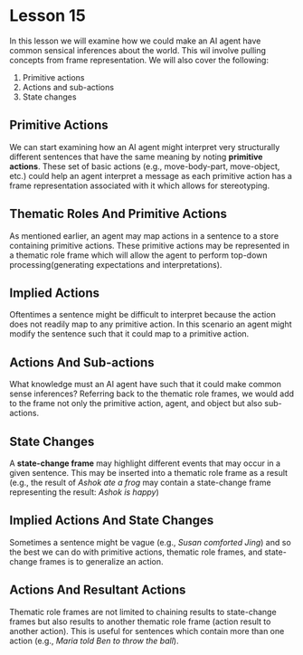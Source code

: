 # Lesson 15

In this lesson we will examine how we could make an AI agent have common sensical inferences about the world. This wil involve pulling concepts from frame representation. We will also cover the following:

1. Primitive actions
2. Actions and sub-actions
3. State changes

## Primitive Actions

We can start examining how an AI agent might interpret very structurally different sentences that have the same meaning by noting **primitive actions**. These set of basic actions (e.g., move-body-part, move-object, etc.) could help an agent interpret a message as each primitive action has a frame representation associated with it which allows for stereotyping.

## Thematic Roles And Primitive Actions

As mentioned earlier, an agent may map actions in a sentence to a store containing primitive actions. These primitive actions may be represented in a thematic role frame which will allow the agent to perform top-down processing(generating expectations and interpretations).

## Implied Actions

Oftentimes a sentence might be difficult to interpret because the action does not readily map to any primitive action. In this scenario an agent might modify the sentence such that it could map to a primitive action.

## Actions And Sub-actions

What knowledge must an AI agent have such that it could make common sense inferences? Referring back to the thematic role frames, we would add to the frame not only the primitive action, agent, and object but also sub-actions.

## State Changes

A **state-change frame** may highlight different events that may occur in a given sentence. This may be inserted into a thematic role frame as a result (e.g., the result of _Ashok ate a frog_ may contain a state-change frame representing the result: _Ashok is happy_)

## Implied Actions And State Changes

Sometimes a sentence might be vague (e.g., _Susan comforted Jing_) and so the best we can do with primitive actions, thematic role frames, and state-change frames is to generalize an action.

## Actions And Resultant Actions

Thematic role frames are not limited to chaining results to state-change frames but also results to another thematic role frame (action result to another action). This is useful for sentences which contain more than one action (e.g., _Maria told Ben to throw the ball_).

